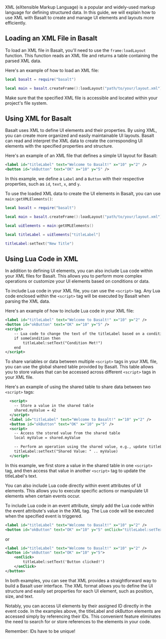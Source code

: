 XML (eXtensible Markup Language) is a popular and widely-used markup language for defining structured data. In this guide, we will explain how to use XML with Basalt to create and manage UI elements and layouts more efficiently.

## Loading an XML File in Basalt

To load an XML file in Basalt, you'll need to use the `frame:loadLayout` function. This function reads an XML file and returns a table containing the parsed XML data.

Here's an example of how to load an XML file:

```lua
local basalt = require("basalt")

local main = basalt.createFrame():loadLayout("path/to/your/layout.xml")
```

Make sure that the specified XML file is accessible and located within your project's file system.

## Using XML for Basalt

Basalt uses XML to define UI elements and their properties. By using XML, you can create more organized and easily maintainable UI layouts. Basalt can read and interpret the XML data to create the corresponding UI elements with the specified properties and structure.

Here's an example of an XML file that defines a simple UI layout for Basalt:

```xml
<label id="titleLabel" text="Welcome to Basalt!" x="10" y="2" />
<button id="okButton" text="OK" x="10" y="5" />
```

In this example, we define a `Label` and a `Button` with their respective properties, such as `id`, `text`, `x`, and `y`.

To use the loaded XML data to create the UI elements in Basalt, you can use `main:getXMLElements()`:

```lua
local basalt = require("basalt")

local main = basalt.createFrame():loadLayout("path/to/your/layout.xml")

local uiElements = main:getXMLElements()

local titleLabel = uiElements["titleLabel"]

titleLabel:setText("New Title")
```

## Using Lua Code in XML

In addition to defining UI elements, you can also include Lua code within your XML files for Basalt. This allows you to perform more complex operations or customize your UI elements based on conditions or data.

To include Lua code in your XML file, you can use the `<script>` tag. Any Lua code enclosed within the `<script>` tag will be executed by Basalt when parsing the XML data.

Here's an example of how to include Lua code in your XML file:

```xml
<label id="titleLabel" text="Welcome to Basalt!" x="10" y="2" />
<button id="okButton" text="OK" x="10" y="5" />
<script>
    -- Lua code to change the text of the titleLabel based on a condition
    if someCondition then
        titleLabel:setText("Condition Met!")
    end
</script>
```

To share variables or data between multiple `<script>` tags in your XML file, you can use the global shared table provided by Basalt. This table allows you to store values that can be accessed across different `<script>` tags in your XML file.

Here's an example of using the shared table to share data between two `<script>` tags:

```xml
  <script>
    -- Store a value in the shared table
    shared.myValue = 42
  </script>
  <label id="titleLabel" text="Welcome to Basalt!" x="10" y="2" />
  <button id="okButton" text="OK" x="10" y="5" />
  <script>
    -- Access the stored value from the shared table
    local myValue = shared.myValue

    -- Perform an operation using the shared value, e.g., update titleLabel's text
    titleLabel:setText("Shared Value: " .. myValue)
  </script>
```

In this example, we first store a value in the shared table in one `<script>` tag, and then access that value in another `<script>` tag to update the titleLabel's text.

You can also include Lua code directly within event attributes of UI elements. This allows you to execute specific actions or manipulate UI elements when certain events occur.

To include Lua code in an event attribute, simply add the Lua code within the event attribute's value in the XML tag. The Lua code will be executed when the specified event is triggered.

```xml
<label id="titleLabel" text="Welcome to Basalt!" x="10" y="2" />
<button id="okButton" text="OK" x="10" y="5" onClick="titleLabel:setText('Button clicked!')" />
```

or

```xml
<label id="titleLabel" text="Welcome to Basalt!" x="10" y="2" />
<button id="okButton" text="OK" x="10" y="5">
    <onClick>
        titleLabel:setText('Button clicked!')
    </onClick>
</button>
```

In both examples, you can see that XML provides a straightforward way to build a Basalt user interface. The XML format allows you to define the UI structure and easily set properties for each UI element, such as position, size, and text.

Notably, you can access UI elements by their assigned ID directly in the event code. In the examples above, the titleLabel and okButton elements are accessed simply by referencing their IDs. This convenient feature eliminates the need to search for or store references to the elements in your code.

Remember: IDs have to be unique!
